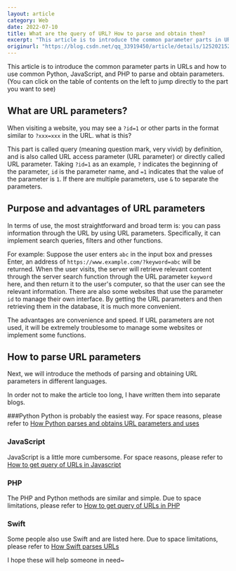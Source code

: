 ```yaml
---
layout: article
category: Web
date: 2022-07-10
title: What are the query of URL? How to parse and obtain them?
excerpt: "This article is to introduce the common parameter parts in URLs and how to use common Python, JavaScript, and PHP to parse and obtain parameters. (You can click on the table of contents on the left to jump directly to the part you want to see)"
originurl: "https://blog.csdn.net/qq_33919450/article/details/125202152"
---
```

This article is to introduce the common parameter parts in URLs and how to use common Python, JavaScript, and PHP to parse and obtain parameters. (You can click on the table of contents on the left to jump directly to the part you want to see)

## What are URL parameters?
When visiting a website, you may see a `?id=1` or other parts in the format similar to `?xxx=xxx` in the URL. what is this?

This part is called query (meaning question mark, very vivid) by definition, and is also called URL access parameter (URL parameter) or directly called URL parameter. Taking `?id=1` as an example, `?` indicates the beginning of the parameter, `id` is the parameter name, and `=1` indicates that the value of the parameter is `1`. If there are multiple parameters, use `&` to separate the parameters.

## Purpose and advantages of URL parameters
In terms of use, the most straightforward and broad term is: you can pass information through the URL by using URL parameters.
Specifically, it can implement search queries, filters and other functions.

For example: Suppose the user enters `abc` in the input box and presses Enter, an address of `https://www.example.com/?keyword=abc` will be returned. When the user visits, the server will retrieve relevant content through the server search function through the URL parameter `keyword` here, and then return it to the user's computer, so that the user can see the relevant information.
There are also some websites that use the parameter `id` to manage their own interface. By getting the URL parameters and then retrieving them in the database, it is much more convenient.

The advantages are convenience and speed.
If URL parameters are not used, it will be extremely troublesome to manage some websites or implement some functions.

## How to parse URL parameters
Next, we will introduce the methods of parsing and obtaining URL parameters in different languages.

In order not to make the article too long, I have written them into separate blogs.

###Python
Python is probably the easiest way. For space reasons, please refer to [How Python parses and obtains URL parameters and uses](/blogs/6cea52b72dd2b0d5ddbc163b7ee2cb59.html)

### JavaScript
JavaScript is a little more cumbersome. For space reasons, please refer to [How to get query of URLs in Javascript](/blogs/306bd6059b8768ef2022f205073fdf9c.html)

### PHP
The PHP and Python methods are similar and simple. Due to space limitations, please refer to [How to get query of URLs in PHP](/blogs/a5f2826a18ab8a51e0d48236e702a060.html)

### Swift
Some people also use Swift and are listed here. Due to space limitations, please refer to [How Swift parses URLs](/blogs/d4f89b69a701100ce7f8f8aca2abd3d4.html)

I hope these will help someone in need~